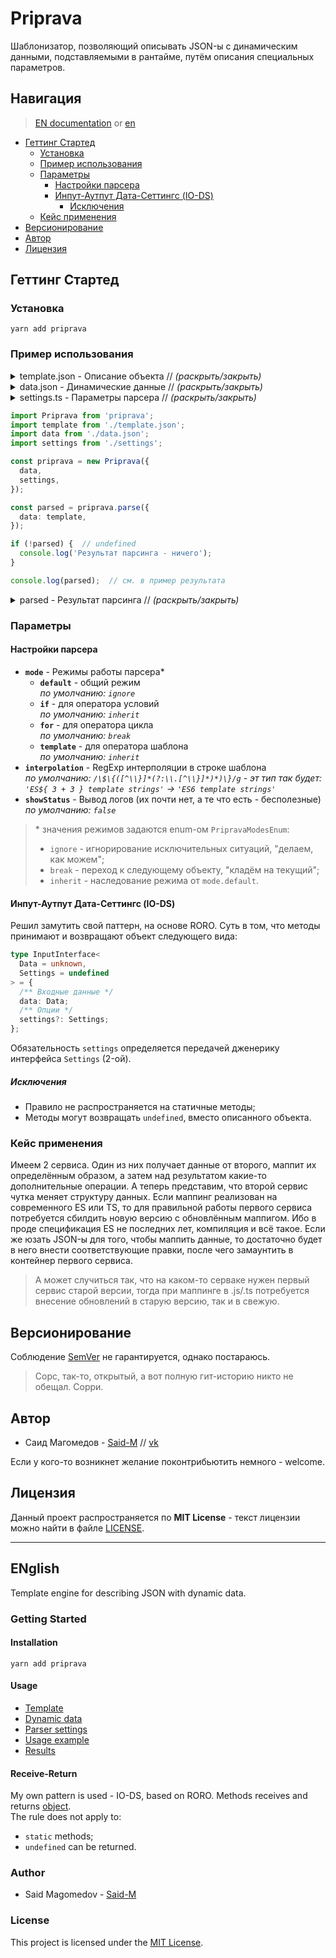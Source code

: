 # Priprava

Шаблонизатор, позволяющий описывать JSON-ы с динамическим данными, подставляемыми в рантайме, путём описания специальных параметров.

## Навигация

> [EN documentation](https://bit.ly/18gECvy) or [en](#english)

* [Геттинг Стартед](#Геттинг-Стартед)
  * [Установка](#Установка)
  * [Пример использования](#Пример-использования)
  * [Параметры](#Параметры)
    * [Настройки парсера](#Настройки-парсера)
    * [Инпут-Аутпут Дата-Сеттингс (IO-DS)](#Инпут-Аутпут-Дата-Сеттингс-IO-DS)
      * [Исключения](#Исключения)
  * [Кейс применения](#Кейс-применения)
* [Версионирование](#Версионирование)
* [Автор](#Автор)
* [Лицензия](#Лицензия)

## Геттинг Стартед

### Установка

```
yarn add priprava
```

### Пример использования

<details>
  <summary>
    <span id="template-json">template.json</span>
    - Описание объекта
    // <i>(раскрыть/закрыть)</i>
  </summary>

  ```json
  {
    "content": [
      {
        "component": "title",
        "content": {
          "$temp": true,
          "template": "${ title }"
        }
      },
      {
        "$temp": true,
        "for": {
          "item": "thisText",
          "mode": "of",
          "data": "text"
        },
        "template": {
          "component": "text",
          "content": {
            "$temp": true,
            "template": "${ thisText }"
          }
        }
      },
      {
        "component": "list",
        "content": {
          "$temp": true,
          "for": {
            "item": "thisItem",
            "mode": "of",
            "data": "list"
          },
          "template": "${ thisItem }"
        }
      },
      {
        "component": "input",
        "content": {
          "title": "Заголовок поля",
          "text": {
            "$temp": true,
            "template": "${ input }"
          },
          "description": "Дополнительное описание"
        }
      }
    ]
  }
  ```
</details>

<details>
  <summary>
    <span id="data-json">data.json</span>
    - Динамические данные
    // <i>(раскрыть/закрыть)</i>
  </summary>

  ```json
  {
    "title": "Пример объекта, который должен сформировать класс.",
    "text": [
      "Это описание компоненты текста.",
      "Полагаю, таких параграфов может быть несколько, поэтому необходимо это всё описывать циклом.",
      "А в объекте ниже - списке, необходимо массив формировать прям во внутрь описания."
    ],
    "list": [
      "Элемент списка 1",
      "Элемент списка 2",
      "...",
      "Тут ещё может быть куча элементов"
    ],
    "input": "Текст поля"
  }
  ```
</details>

<details>
  <summary>
    <span id="settings-ts">settings.ts</span>
    - Параметры парсера
    // <i>(раскрыть/закрыть)</i>
  </summary>

  ```ts
  export const settings: PripravaInputSettingsInterface = {
    mode: {
      default: PripravaModesEnum.ignore,
      if: PripravaModesEnum.inherit,
      for: PripravaModesEnum.break,
      template: PripravaModesEnum.inherit,
    },
    interpolation: /\$\{([^\\}]*(?:\\.[^\\}]*)*)\}/g,
    showStatus: false,
  };
  ```
</details>

<span id="usage-code"></span>
```ts
import Priprava from 'priprava';
import template from './template.json';
import data from './data.json';
import settings from './settings';

const priprava = new Priprava({
  data,
  settings,
});

const parsed = priprava.parse({
  data: template,
});

if (!parsed) {  // undefined
  console.log('Результат парсинга - ничего');
}

console.log(parsed);  // см. в пример результата
```

<details>
  <summary>
    <span id="parsed-result">parsed<span>
    - Результат парсинга
    // <i>(раскрыть/закрыть)</i>
  </summary>

  ```js
  {
    content: [
      {
        component: 'title',
        content: 'Пример объекта, который должен сформировать класс.',
      },
      {
        component: 'text',
        content: 'Это описание компоненты текста.',
      },
      {
        component: 'text',
        content: 'Полагаю, таких параграфов может быть несколько, '
        + 'поэтому необходимо это всё описывать циклом.',
      },
      {
        component: 'text',
        content: 'А в объекте ниже - списке, '
        + 'необходимо массив формировать прям во внутрь описания.',
      },
      {
        component: 'list',
        content: [
          'Элемент списка 1',
          'Элемент списка 2',
          '...',
          'Тут ещё может быть куча элементов',
        ],
      },
      {
        component: 'input',
        content: {
          title: 'Заголовок поля',
          text: 'Текст поля',
          description: 'Дополнительное описание',
        },
      },
    ],
  }
  ```
</details>

### Параметры

#### Настройки парсера

* **`mode`** - Режимы работы парсера*
  * **`default`** - общий режим \
    *по умолчанию: `ignore`*
  * **`if`** - для оператора условий \
    *по умолчанию: `inherit`*
  * **`for`** - для оператора цикла \
    *по умолчанию: `break`*
  * **`template`** - для оператора шаблона \
    *по умолчанию: `inherit`*
* **`interpolation`** - RegExp интерполяции в строке шаблона \
  *по умолчанию: `/\$\{([^\\}]*(?:\\.[^\\}]*)*)\}/g` - эт тип так будет: `'ES${ 3 + 3 } template strings'` -> `'ES6 template strings'`*
* **`showStatus`** - Вывод логов (их почти нет, а те что есть - бесполезные) \
  *по умолчанию: `false`*

> \* значения режимов задаются enum-ом `PripravaModesEnum`:
> * `ignore` - игнорирование исключительных ситуаций, "делаем, как можем";
> * `break` - переход к следующему объекту, "кладём на текущий";
> * `inherit` - наследование режима от `mode.default`.

#### Инпут-Аутпут Дата-Сеттингс (IO-DS)

Решил замутить свой паттерн, на основе RORO. Суть в том, что методы принимают и возвращают объект следующего вида:

<span id="io-ds"></span>
```ts
type InputInterface<
  Data = unknown,
  Settings = undefined
> = {
  /** Входные данные */
  data: Data;
  /** Опции */
  settings?: Settings;
};
```

Обязательность `settings` определяется передачей дженерику интерфейса `Settings` (2-ой).

##### Исключения

* Правило не распространяется на статичные методы;
* Методы могут возвращать `undefined`, вместо описанного объекта.

### Кейс применения

Имеем 2 сервиса. Один из них получает данные от второго, маппит их определённым образом, а затем над результатом какие-то дополнительные операции. А теперь представим, что второй сервис чутка меняет структуру данных.
Если маппинг реализован на современного ES или TS, то для правильной работы первого сервиса потребуется сбилдить новую версию с обновлённым маппигом. Ибо в проде спецификация ES не последних лет, компиляция и всё такое.
Если же юзать JSON-ы для того, чтобы маппить данные, то достаточно будет в него внести соответствующие правки, после чего замаунтить в контейнер первого сервиса.
> А может случиться так, что на каком-то серваке нужен первый сервис старой версии, тогда при маппинге в .js/.ts потребуется внесение обновлений в старую версию, так и в свежую.

## Версионирование

Соблюдение [SemVer](http://semver.org/) не гарантируется, однако постараюсь.

> Сорс, так-то, открытый, а вот полную гит-историю никто не обещал. Сорри.

## Автор

* Саид Магомедов - [Said-M][github] // [vk](https://vk.com/id266788473)

Если у кого-то возникнет желание поконтрибьютить немного - welcome.

## Лицензия

Данный проект распространяется по **MIT License** - текст лицензии можно найти в файле [LICENSE](LICENSE).

---

## ENglish

Template engine for describing JSON with dynamic data.

### Getting Started

#### Installation

```
yarn add priprava
```

#### Usage

* [Template](#template-json)
* [Dynamic data](#data-json)
* [Parser settings](#settings-ts)
* [Usage example](#usage-code)
* [Results](#parsed-result)

#### Receive-Return

My own pattern is used - IO-DS, based on RORO. Methods receives and returns [object](#io-ds). \
The rule does not apply to:
  * `static` methods;
  * `undefined` can be returned.

### Author

* Said Magomedov - [Said-M][github]

### License

This project is licensed under the [MIT License](LICENSE).

[github]: https://github.com/Said-M

